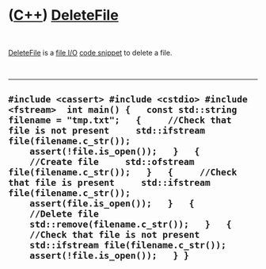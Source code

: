 
 

 

 

 

 

([C++](Cpp.md)) [DeleteFile](CppDeleteFile.md)
================================================

 

[DeleteFile](CppDeleteFile.md) is a [file I/O](CppFileIo.md) [code
snippet](CppCodeSnippets.md) to delete a file.

 

  ---------------------------------------------------------------------------------------------------------------------------------------------------------------------------------------------------------------------------------------------------------------------------------------------------------------------------------------------------------------------------------------------------------------------------------------------------------------------------------------------------------------------------------------------------------------------------------------------------------------
  ` #include <cassert> #include <cstdio> #include <fstream>  int main() {   const std::string filename = "tmp.txt";   {     //Check that file is not present     std::ifstream file(filename.c_str());     assert(!file.is_open());   }   {     //Create file     std::ofstream file(filename.c_str());   }   {     //Check that file is present     std::ifstream file(filename.c_str());     assert(file.is_open());   }   {     //Delete file     std::remove(filename.c_str());   }   {     //Check that file is not present     std::ifstream file(filename.c_str());     assert(!file.is_open());   } } `
  ---------------------------------------------------------------------------------------------------------------------------------------------------------------------------------------------------------------------------------------------------------------------------------------------------------------------------------------------------------------------------------------------------------------------------------------------------------------------------------------------------------------------------------------------------------------------------------------------------------------

 

 

 

 

 

 

